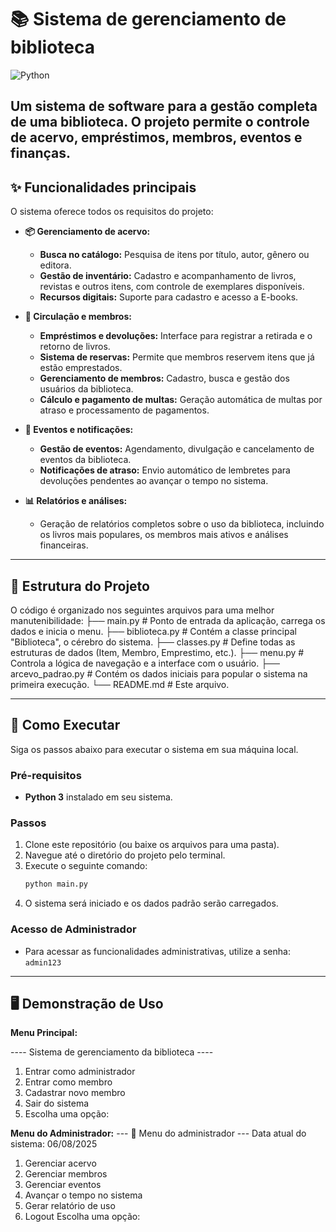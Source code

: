 # 📚 Sistema de gerenciamento de biblioteca

![Python](https://img.shields.io/badge/Python-3.x-blue.svg)

Um sistema de software para a gestão completa de uma biblioteca. O projeto permite o controle de acervo, empréstimos, membros, eventos e finanças.
---

## ✨ Funcionalidades principais

O sistema oferece todos os requisitos do projeto:

* **📦 Gerenciamento de acervo:**
    * **Busca no catálogo:** Pesquisa de itens por título, autor, gênero ou editora.
    * **Gestão de inventário:** Cadastro e acompanhamento de livros, revistas e outros itens, com controle de exemplares disponíveis.
    * **Recursos digitais:** Suporte para cadastro e acesso a E-books.

* **🔄 Circulação e membros:**
    * **Empréstimos e devoluções:** Interface para registrar a retirada e o retorno de livros.
    * **Sistema de reservas:** Permite que membros reservem itens que já estão emprestados.
    * **Gerenciamento de membros:** Cadastro, busca e gestão dos usuários da biblioteca.
    * **Cálculo e pagamento de multas:** Geração automática de multas por atraso e processamento de pagamentos.

* **📅 Eventos e notificações:**
    * **Gestão de eventos:** Agendamento, divulgação e cancelamento de eventos da biblioteca.
    * **Notificações de atraso:** Envio automático de lembretes para devoluções pendentes ao avançar o tempo no sistema.

* **📊 Relatórios e análises:**
    * Geração de relatórios completos sobre o uso da biblioteca, incluindo os livros mais populares, os membros mais ativos e análises financeiras.

---

## 📂 Estrutura do Projeto

O código é organizado nos seguintes arquivos para uma melhor manutenibilidade:
├── main.py               # Ponto de entrada da aplicação, carrega os dados e inicia o menu.
├── biblioteca.py         # Contém a classe principal "Biblioteca", o cérebro do sistema.
├── classes.py            # Define todas as estruturas de dados (Item, Membro, Emprestimo, etc.).
├── menu.py               # Controla a lógica de navegação e a interface com o usuário.
├── arcevo_padrao.py      # Contém os dados iniciais para popular o sistema na primeira execução.
└── README.md             # Este arquivo.

---

## 🚀 Como Executar

Siga os passos abaixo para executar o sistema em sua máquina local.

### Pré-requisitos
* **Python 3** instalado em seu sistema.

### Passos
1.  Clone este repositório (ou baixe os arquivos para uma pasta).
2.  Navegue até o diretório do projeto pelo terminal.
3.  Execute o seguinte comando:
    ```bash
    python main.py
    ```
4.  O sistema será iniciado e os dados padrão serão carregados.

### Acesso de Administrador
* Para acessar as funcionalidades administrativas, utilize a senha: `admin123`

---

## 🖥️ Demonstração de Uso

**Menu Principal:**

---- Sistema de gerenciamento da biblioteca ----

1. Entrar como administrador
2. Entrar como membro
3. Cadastrar novo membro
4. Sair do sistema
5. Escolha uma opção:

**Menu do Administrador:**
--- 👑 Menu do administrador ---
Data atual do sistema: 06/08/2025

1. Gerenciar acervo
2. Gerenciar membros
3. Gerenciar eventos
4. Avançar o tempo no sistema
5. Gerar relatório de uso
6. Logout
Escolha uma opção:
